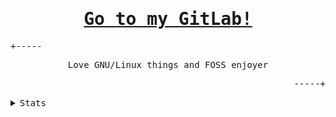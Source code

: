<h1 align="center"><samp><a href="https://git.lemniskett.me/lemniskett">Go to my GitLab!</a></samp></h1>
<p align="left"><samp>+-----</samp></p>
<p align="center">
    <samp>Love GNU/Linux things and FOSS enjoyer</samp>
</p>
<p align="right"><samp>-----+</samp></p>
<details>
    <summary><samp>Stats</samp></summary>
    <br>
    <img src="https://github-readme-stats.vercel.app/api?username=lemniskett&show_icons=true">
</details>
